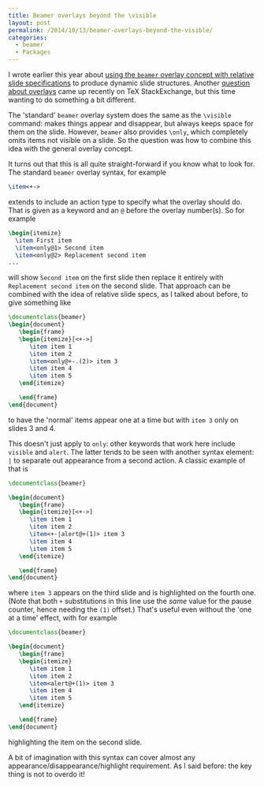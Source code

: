 ```yaml
---
title: Beamer overlays beyond the \visible
layout: post
permalink: /2014/10/13/beamer-overlays-beyond-the-visible/
categories:
  - beamer
  - Packages
---
```

I wrote earlier this year about [using the `beamer` overlay concept with relative slide specifications](/2014/01/28/the-overlay-syntax-and-pause-in-beamer/) to produce dynamic slide structures. Another [question about overlays](https://tex.stackexchange.com/questions/205625/) came up recently on TeX StackExchange, but this time wanting to do something a bit different.

The 'standard' `beamer` overlay system does the same as the `\visible` command: makes things appear and disappear, but always keeps space for them on the slide. However, `beamer` also provides `\only`, which completely omits items not visible on a slide. So the question was how to combine this idea with the general overlay concept.

It turns out that this is all quite straight-forward if you know what to look for. The standard `beamer` overlay syntax, for example

```latex
\item<+->
```

extends to include an action type to specify what the overlay should do. That is given as a keyword and an `@` before the overlay number(s). So for example

```latex
\begin{itemize}
  \item First item
  \item<only@1> Second item
  \item<only@2> Replacement second item
...
```

will show `Second item` on the first slide then replace it entirely with `Replacement second item` on the second slide. That approach can be combined with the idea of relative slide specs, as I talked about before, to give something like

```latex
\documentclass{beamer}
\begin{document}
   \begin{frame}
   \begin{itemize}[<+->]
      \item item 1
      \item item 2
      \item<only@+-.(2)> item 3
      \item item 4
      \item item 5
   \end{itemize}

   \end{frame}
\end{document}
```

to have the 'normal' items appear one at a time but with `item 3` only on slides 3 and 4.

This doesn't just apply to `only`: other keywords that work here include `visible` and `alert`. The latter tends to be seen with another syntax element: `|` to separate out appearance from a second action. A classic example of that is

```latex
\documentclass{beamer}

\begin{document}
   \begin{frame}
   \begin{itemize}[<+->]
      \item item 1
      \item item 2
      \item<+-|alert@+(1)> item 3
      \item item 4
      \item item 5
   \end{itemize}

   \end{frame}
\end{document}
```

where `item 3` appears on the third slide and is highlighted on the fourth one. (Note that both `+` substitutions in this line use the _same_ value for the pause counter, hence needing the `(1)` offset.) That's useful even without the 'one at a time' effect, with for example

```latex
\documentclass{beamer}

\begin{document}
   \begin{frame}
   \begin{itemize}
      \item item 1
      \item item 2
      \item<alert@+(1)> item 3
      \item item 4
      \item item 5
   \end{itemize}

   \end{frame}
\end{document}
```

highlighting the item on the second slide.

A bit of imagination with this syntax can cover almost any appearance/disappearance/highlight requirement. As I said before: the key thing is not to overdo it!

